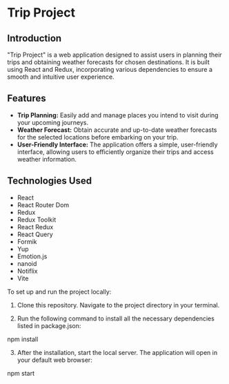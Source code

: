 # Trip Project 

## Introduction
"Trip Project" is a web application designed to assist users in planning their trips and obtaining weather forecasts for chosen destinations. It is built using React and Redux, incorporating various dependencies to ensure a smooth and intuitive user experience.

## Features
- **Trip Planning:** Easily add and manage places you intend to visit during your upcoming journeys.
- **Weather Forecast:** Obtain accurate and up-to-date weather forecasts for the selected locations before embarking on your trip.
- **User-Friendly Interface:** The application offers a simple, user-friendly interface, allowing users to efficiently organize their trips and access weather information.

## Technologies Used

- React
- React Router Dom
- Redux
- Redux Toolkit
- React Redux
- React Query
- Formik
- Yup
- Emotion.js
- nanoid
- Notiflix
- Vite


To set up and run the project locally:

1. Clone this repository. Navigate to the project directory in your terminal.

2. Run the following command to install all the necessary dependencies listed in package.json:

npm install


3. After the installation, start the local server. The application will open in your default web browser:

npm start